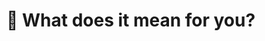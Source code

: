 <!-- .slide: data-background-image="/curious-hamster-purple.jpg" data-background-color="var(--primary)" -->

# 🐹 What does it mean for you?
